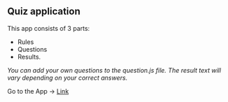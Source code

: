 ## Quiz application

This app consists of 3 parts: 
* Rules
* Questions
* Results.

*You can add your own questions to the question.js file.*
*The result text will vary depending on your correct answers.*

Go to the App -> [Link](https://fayozbekolimov.github.io/Quiz-app/)
